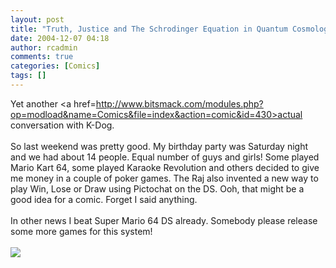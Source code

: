 ```yaml
---
layout: post
title: "Truth, Justice and The Schrodinger Equation in Quantum Cosmology"
date: 2004-12-07 04:18
author: rcadmin
comments: true
categories: [Comics]
tags: []
---
```

Yet another <a href=http://www.bitsmack.com/modules.php?op=modload&name=Comics&file=index&action=comic&id=430>actual conversation with K-Dog.</a><br />
<br />
So last weekend was pretty good. My birthday party was Saturday night and we had about 14 people. Equal number of guys and girls! Some played Mario Kart 64, some played Karaoke Revolution and others decided to give me money in a couple of poker games. The Raj also invented a new way to play Win, Lose or Draw using Pictochat on the DS. Ooh, that might be a good idea for a comic. Forget I said anything. <br />
<br />
In other news I beat Super Mario 64 DS already. Somebody please release some more games for this system!<Br><br><!--more--><img src='http://dl.bitsmack.com/comics/20041207.png'   />
